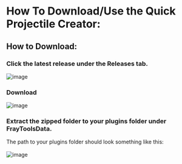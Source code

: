 # How To Download/Use the Quick Projectile Creator:

## How to Download:

### Click the latest release under the Releases tab.

![image](https://github.com/user-attachments/assets/0957edb4-f7d5-45eb-aef2-45978c24a7b2)

### Download 

![image](https://github.com/user-attachments/assets/ba3fa76e-aa34-4825-bd84-49d14e290512)


### Extract the zipped folder to your plugins folder under FrayToolsData.
The path to your plugins folder should look something like this: <br/> <br/>
![image](https://github.com/user-attachments/assets/1b01a988-df0b-4e95-9df7-e91d21c6f001)


